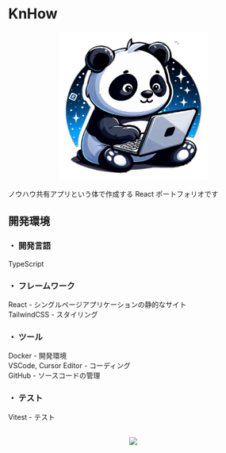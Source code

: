 # KnHow

<div align="center">
  <img src="./src/assets/images/knhow-panda-icon.png" alt="KnHow" width="300" height="300">
</div>

ノウハウ共有アプリという体で作成する React ポートフォリオです

## 開発環境

<h3>・ 開発言語</h3>
TypeScript

<h3>・ フレームワーク</h3>
React - シングルページアプリケーションの静的なサイト<br>
TailwindCSS - スタイリング

<h3>・ ツール</h3>
Docker - 開発環境<br>
VSCode, Cursor Editor - コーディング<br>
GitHub - ソースコードの管理

<h3>・ テスト</h3>
Vitest - テスト<br>
<br>

<p align="center">
  <a href="https://skillicons.dev">
    <img src="https://skillicons.dev/icons?i=typescript,react,tailwind,vite,vitest,docker,github,vim,figma,vscode,&perline=6" />
  </a>
</p>
